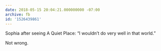 ```yaml
---
date: 2018-05-15 20:04:21.000000000 -07:00
archive: fb
id: '1526439861'
---
```


Sophia after seeing A Quiet Place: “I wouldn’t do very well in that world.”

Not wrong.
